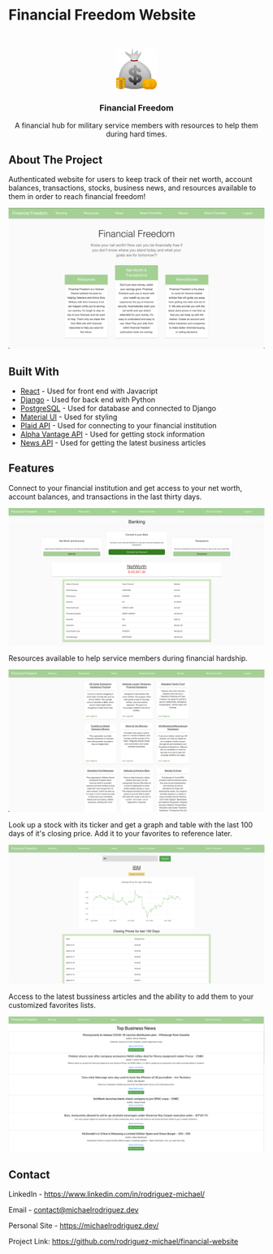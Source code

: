 # Financial Freedom Website



<br />
<p align="center">
  <a href="https://github.com/rodriguez-michael/financial-website">
    <img src="images/logo.png" alt="Logo" width="80" height="80">
  </a>

  <h3 align="center">Financial Freedom</h3>

  <p align="center">
    A financial hub for military service members with resources to help them during hard times.
<br />



## About The Project
Authenticated website for users to keep track of their net worth, account balances, transactions, stocks, business news, and resources available to them in order to reach financial freedom!

![](images/homepage.png)



## Built With

* [React](https://reactjs.org/) - Used for front end with Javacript
* [Django](https://www.djangoproject.com/) - Used for back end with Python
* [PostgreSQL](https://www.postgresql.org/) - Used for database and connected to Django
* [Material UI](https://material-ui.com/) - Used for styling
* [Plaid API](https://plaid.com/products/auth/overview/?utm_source=google&utm_medium=search&utm_campaign=Search_G_Brand_Exact&utm_content=plaidapi&utm_term=plaid%20api&utm_creative=481138286063&gclid=CjwKCAiArIH_BRB2EiwALfbH1BJCDkYsFsXWmd-_Yq5HgfAjoKAaB3qgz77hrehqSKKZXnLbrYxW4hoC9l8QAvD_BwE) - Used for connecting to your financial institution
* [Alpha Vantage API](https://www.alphavantage.co/) - Used for getting stock information
* [News API](https://newsapi.org/) - Used for getting the latest business articles



## Features

Connect to your financial institution and get access to your net worth, account balances, and transactions in the last thirty days.

![](images/networth.png)

Resources available to help service members during financial hardship.

![](images/resources.png)

Look up a stock with its ticker and get a graph and table with the last 100 days of it's closing price. Add it to your favorites to reference later.

![](images/stocks.png)

Access to the latest bussiness articles and the ability to add them to your customized favorites lists.

![](images/news.png)



## Contact

LinkedIn - https://www.linkedin.com/in/rodriguez-michael/

Email - contact@michaelrodriguez.dev

Personal Site - https://michaelrodriguez.dev/

Project Link: https://github.com/rodriguez-michael/financial-website